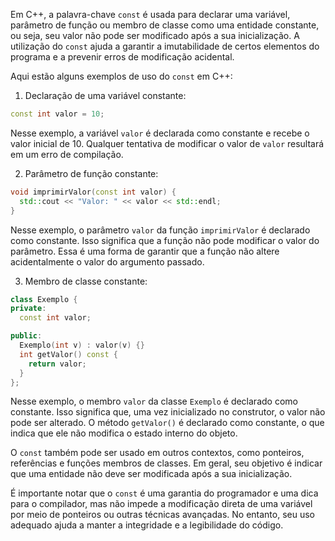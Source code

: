 Em C++, a palavra-chave `const` é usada para declarar uma variável, parâmetro de função ou membro de classe como uma entidade constante, ou seja, seu valor não pode ser modificado após a sua inicialização. A utilização do `const` ajuda a garantir a imutabilidade de certos elementos do programa e a prevenir erros de modificação acidental.

Aqui estão alguns exemplos de uso do `const` em C++:

1. Declaração de uma variável constante:
```cpp
const int valor = 10;
```
Nesse exemplo, a variável `valor` é declarada como constante e recebe o valor inicial de 10. Qualquer tentativa de modificar o valor de `valor` resultará em um erro de compilação.

2. Parâmetro de função constante:
```cpp
void imprimirValor(const int valor) {
  std::cout << "Valor: " << valor << std::endl;
}
```
Nesse exemplo, o parâmetro `valor` da função `imprimirValor` é declarado como constante. Isso significa que a função não pode modificar o valor do parâmetro. Essa é uma forma de garantir que a função não altere acidentalmente o valor do argumento passado.

3. Membro de classe constante:
```cpp
class Exemplo {
private:
  const int valor;

public:
  Exemplo(int v) : valor(v) {}
  int getValor() const {
    return valor;
  }
};
```
Nesse exemplo, o membro `valor` da classe `Exemplo` é declarado como constante. Isso significa que, uma vez inicializado no construtor, o valor não pode ser alterado. O método `getValor()` é declarado como constante, o que indica que ele não modifica o estado interno do objeto.

O `const` também pode ser usado em outros contextos, como ponteiros, referências e funções membros de classes. Em geral, seu objetivo é indicar que uma entidade não deve ser modificada após a sua inicialização.

É importante notar que o `const` é uma garantia do programador e uma dica para o compilador, mas não impede a modificação direta de uma variável por meio de ponteiros ou outras técnicas avançadas. No entanto, seu uso adequado ajuda a manter a integridade e a legibilidade do código.